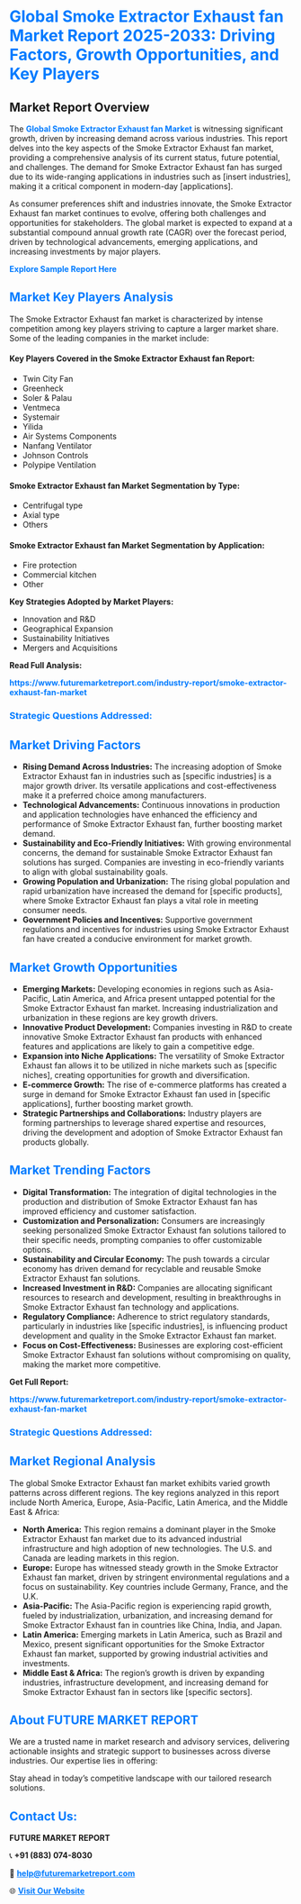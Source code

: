 <h1 style="color: #007BFF;">Global Smoke Extractor Exhaust fan Market Report 2025-2033: Driving Factors, Growth Opportunities, and Key Players</h1>

<section id="overview">
<h2>Market Report Overview</h2>
<p>The <a href="https://www.futuremarketreport.com/industry-report/smoke-extractor-exhaust-fan-market" style="color: #007BFF; text-decoration: none;"><strong>Global Smoke Extractor Exhaust fan Market</strong></a> is witnessing significant growth, driven by increasing demand across various industries. This report delves into the key aspects of the Smoke Extractor Exhaust fan market, providing a comprehensive analysis of its current status, future potential, and challenges. The demand for Smoke Extractor Exhaust fan has surged due to its wide-ranging applications in industries such as [insert industries], making it a critical component in modern-day [applications].</p>
<p>As consumer preferences shift and industries innovate, the Smoke Extractor Exhaust fan market continues to evolve, offering both challenges and opportunities for stakeholders. The global market is expected to expand at a substantial compound annual growth rate (CAGR) over the forecast period, driven by technological advancements, emerging applications, and increasing investments by major players.</p>
</section>

<section id="overview">
<p><a href="https://www.futuremarketreport.com/request-sample/reportId=84525" style="color: #007BFF; text-decoration: none;"><strong>Explore Sample Report Here</strong></a></p>
</section>

<section id="key-players">
<h2 style="color: #007BFF;">Market Key Players Analysis</h2>
<p>The Smoke Extractor Exhaust fan market is characterized by intense competition among key players striving to capture a larger market share. Some of the leading companies in the market include:</p>
<h4>Key Players Covered in the Smoke Extractor Exhaust fan Report:</h4>
<ul><li>Twin City Fan</li><li>Greenheck</li><li>Soler &amp; Palau</li><li>Ventmeca</li><li>Systemair</li><li>Yilida</li><li>Air Systems Components</li><li>Nanfang Ventilator</li><li>Johnson Controls</li><li>Polypipe Ventilation</li></ul>
<h4>Smoke Extractor Exhaust fan Market Segmentation by Type:</h4>
<ul><li>Centrifugal type</li><li>Axial type</li><li>Others</li></ul>

<h4>Smoke Extractor Exhaust fan Market Segmentation by Application:</h4>
<ul><li>Fire protection</li><li>Commercial kitchen</li><li>Other</li></ul>
<p><strong>Key Strategies Adopted by Market Players:</strong></p>
<ul>
<li>Innovation and R&D</li>
<li>Geographical Expansion</li>
<li>Sustainability Initiatives</li>
<li>Mergers and Acquisitions</li>
</ul>
</section>

<section>
<p><strong>Read Full Analysis: </strong></p><a href="https://www.futuremarketreport.com/industry-report/smoke-extractor-exhaust-fan-market" style="color: #007BFF; text-decoration: none;"><strong>https://www.futuremarketreport.com/industry-report/smoke-extractor-exhaust-fan-market</strong></a>
<h3 style="color: #007BFF;">Strategic Questions Addressed:</h3>
</section>

<section id="driving-factors">
<h2 style="color: #007BFF;">Market Driving Factors</h2>
<ul>
<li><strong>Rising Demand Across Industries:</strong> The increasing adoption of Smoke Extractor Exhaust fan in industries such as [specific industries] is a major growth driver. Its versatile applications and cost-effectiveness make it a preferred choice among manufacturers.</li>
<li><strong>Technological Advancements:</strong> Continuous innovations in production and application technologies have enhanced the efficiency and performance of Smoke Extractor Exhaust fan, further boosting market demand.</li>
<li><strong>Sustainability and Eco-Friendly Initiatives:</strong> With growing environmental concerns, the demand for sustainable Smoke Extractor Exhaust fan solutions has surged. Companies are investing in eco-friendly variants to align with global sustainability goals.</li>
<li><strong>Growing Population and Urbanization:</strong> The rising global population and rapid urbanization have increased the demand for [specific products], where Smoke Extractor Exhaust fan plays a vital role in meeting consumer needs.</li>
<li><strong>Government Policies and Incentives:</strong> Supportive government regulations and incentives for industries using Smoke Extractor Exhaust fan have created a conducive environment for market growth.</li>
</ul>
</section>

<section id="growth-opportunities">
<h2 style="color: #007BFF;">Market Growth Opportunities</h2>
<ul>
<li><strong>Emerging Markets:</strong> Developing economies in regions such as Asia-Pacific, Latin America, and Africa present untapped potential for the Smoke Extractor Exhaust fan market. Increasing industrialization and urbanization in these regions are key growth drivers.</li>
<li><strong>Innovative Product Development:</strong> Companies investing in R&D to create innovative Smoke Extractor Exhaust fan products with enhanced features and applications are likely to gain a competitive edge.</li>
<li><strong>Expansion into Niche Applications:</strong> The versatility of Smoke Extractor Exhaust fan allows it to be utilized in niche markets such as [specific niches], creating opportunities for growth and diversification.</li>
<li><strong>E-commerce Growth:</strong> The rise of e-commerce platforms has created a surge in demand for Smoke Extractor Exhaust fan used in [specific applications], further boosting market growth.</li>
<li><strong>Strategic Partnerships and Collaborations:</strong> Industry players are forming partnerships to leverage shared expertise and resources, driving the development and adoption of Smoke Extractor Exhaust fan products globally.</li>
</ul>
</section>

<section id="trending-factors">
<h2 style="color: #007BFF;">Market Trending Factors</h2>
<ul>
<li><strong>Digital Transformation:</strong> The integration of digital technologies in the production and distribution of Smoke Extractor Exhaust fan has improved efficiency and customer satisfaction.</li>
<li><strong>Customization and Personalization:</strong> Consumers are increasingly seeking personalized Smoke Extractor Exhaust fan solutions tailored to their specific needs, prompting companies to offer customizable options.</li>
<li><strong>Sustainability and Circular Economy:</strong> The push towards a circular economy has driven demand for recyclable and reusable Smoke Extractor Exhaust fan solutions.</li>
<li><strong>Increased Investment in R&D:</strong> Companies are allocating significant resources to research and development, resulting in breakthroughs in Smoke Extractor Exhaust fan technology and applications.</li>
<li><strong>Regulatory Compliance:</strong> Adherence to strict regulatory standards, particularly in industries like [specific industries], is influencing product development and quality in the Smoke Extractor Exhaust fan market.</li>
<li><strong>Focus on Cost-Effectiveness:</strong> Businesses are exploring cost-efficient Smoke Extractor Exhaust fan solutions without compromising on quality, making the market more competitive.</li>
</ul>
</section>

<section>
<p><strong>Get Full Report: </strong></p><a href="https://www.futuremarketreport.com/industry-report/smoke-extractor-exhaust-fan-market" style="color: #007BFF; text-decoration: none;"><strong>https://www.futuremarketreport.com/industry-report/smoke-extractor-exhaust-fan-market</strong></a>
<h3 style="color: #007BFF;">Strategic Questions Addressed:</h3>
</section>


<section id="regional-analysis">
<h2 style="color: #007BFF;">Market Regional Analysis</h2>
<p>The global Smoke Extractor Exhaust fan market exhibits varied growth patterns across different regions. The key regions analyzed in this report include North America, Europe, Asia-Pacific, Latin America, and the Middle East & Africa:</p>
<ul>
<li><strong>North America:</strong> This region remains a dominant player in the Smoke Extractor Exhaust fan market due to its advanced industrial infrastructure and high adoption of new technologies. The U.S. and Canada are leading markets in this region.</li>
<li><strong>Europe:</strong> Europe has witnessed steady growth in the Smoke Extractor Exhaust fan market, driven by stringent environmental regulations and a focus on sustainability. Key countries include Germany, France, and the U.K.</li>
<li><strong>Asia-Pacific:</strong> The Asia-Pacific region is experiencing rapid growth, fueled by industrialization, urbanization, and increasing demand for Smoke Extractor Exhaust fan in countries like China, India, and Japan.</li>
<li><strong>Latin America:</strong> Emerging markets in Latin America, such as Brazil and Mexico, present significant opportunities for the Smoke Extractor Exhaust fan market, supported by growing industrial activities and investments.</li>
<li><strong>Middle East & Africa:</strong> The region’s growth is driven by expanding industries, infrastructure development, and increasing demand for Smoke Extractor Exhaust fan in sectors like [specific sectors].</li>
</ul>
</section>

<footer>
<h2 style="color: #007BFF;">About FUTURE MARKET REPORT</h2>
<p>We are a trusted name in market research and advisory services, delivering actionable insights and strategic support to businesses across diverse industries. Our expertise lies in offering:</p>

<p>Stay ahead in today’s competitive landscape with our tailored research solutions.</p>

<h2 style="color: #007BFF;">Contact Us:</h2>
<p><strong>FUTURE MARKET REPORT</strong></p>
<p>📞 <strong>+91 (883) 074-8030</strong></p>
<p>📧 <strong><a href="mailto:help@futuremarketreport.com" style="color: #007BFF;">help@futuremarketreport.com</a></strong></p>
<p>🌐 <strong><a href="https://www.futuremarketreport.com/" style="color: #007BFF;">Visit Our Website</a></strong></p>
</footer>